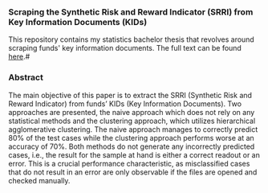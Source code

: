 ### Scraping the Synthetic Risk and Reward Indicator (SRRI) from Key Information Documents (KIDs)

This repository contains my statistics bachelor thesis that revolves around scraping funds' key information documents. The full text can be found [here](https://github.com/Base-R-Best-R/KID/blob/main/Bachelor%20Thesis%20(Statistics)/Bachelor_Thesis_KIDs.pdf).#

### Abstract

The main objective of this paper is to extract the SRRI (Synthetic
Risk and Reward Indicator) from funds’ KIDs (Key Information Documents). Two approaches are presented, the naive approach which does not
rely on any statistical methods and the clustering approach, which utilizes
hierarchical agglomerative clustering. The naive approach manages to correctly predict 80% of the test cases while the clustering approach performs
worse at an accuracy of 70%. Both methods do not generate any incorrectly
predicted cases, i.e., the result for the sample at hand is either a correct
readout or an error. This is a crucial performance characteristic, as misclassified cases that do not result in an error are only observable if the files
are opened and checked manually.


